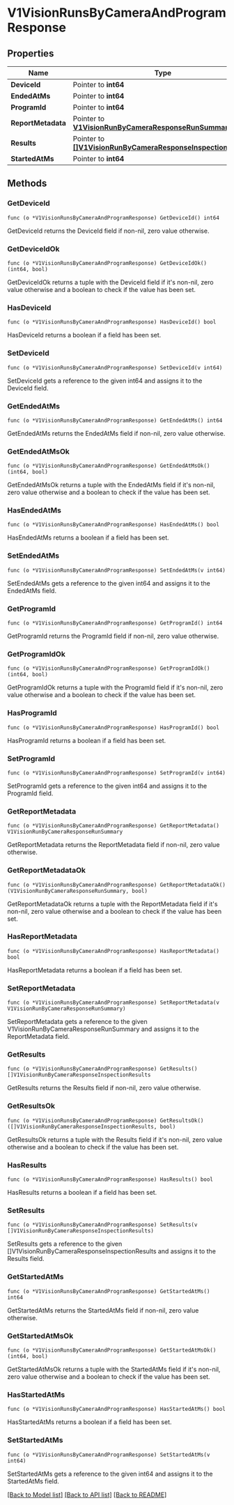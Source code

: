 # V1VisionRunsByCameraAndProgramResponse

## Properties

Name | Type | Description | Notes
------------ | ------------- | ------------- | -------------
**DeviceId** | Pointer to **int64** |  | [optional] 
**EndedAtMs** | Pointer to **int64** |  | [optional] 
**ProgramId** | Pointer to **int64** |  | [optional] 
**ReportMetadata** | Pointer to [**V1VisionRunByCameraResponseRunSummary**](V1VisionRunByCameraResponse_runSummary.md) |  | [optional] 
**Results** | Pointer to [**[]V1VisionRunByCameraResponseInspectionResults**](V1VisionRunByCameraResponse_inspectionResults.md) |  | [optional] 
**StartedAtMs** | Pointer to **int64** |  | [optional] 

## Methods

### GetDeviceId

`func (o *V1VisionRunsByCameraAndProgramResponse) GetDeviceId() int64`

GetDeviceId returns the DeviceId field if non-nil, zero value otherwise.

### GetDeviceIdOk

`func (o *V1VisionRunsByCameraAndProgramResponse) GetDeviceIdOk() (int64, bool)`

GetDeviceIdOk returns a tuple with the DeviceId field if it's non-nil, zero value otherwise
and a boolean to check if the value has been set.

### HasDeviceId

`func (o *V1VisionRunsByCameraAndProgramResponse) HasDeviceId() bool`

HasDeviceId returns a boolean if a field has been set.

### SetDeviceId

`func (o *V1VisionRunsByCameraAndProgramResponse) SetDeviceId(v int64)`

SetDeviceId gets a reference to the given int64 and assigns it to the DeviceId field.

### GetEndedAtMs

`func (o *V1VisionRunsByCameraAndProgramResponse) GetEndedAtMs() int64`

GetEndedAtMs returns the EndedAtMs field if non-nil, zero value otherwise.

### GetEndedAtMsOk

`func (o *V1VisionRunsByCameraAndProgramResponse) GetEndedAtMsOk() (int64, bool)`

GetEndedAtMsOk returns a tuple with the EndedAtMs field if it's non-nil, zero value otherwise
and a boolean to check if the value has been set.

### HasEndedAtMs

`func (o *V1VisionRunsByCameraAndProgramResponse) HasEndedAtMs() bool`

HasEndedAtMs returns a boolean if a field has been set.

### SetEndedAtMs

`func (o *V1VisionRunsByCameraAndProgramResponse) SetEndedAtMs(v int64)`

SetEndedAtMs gets a reference to the given int64 and assigns it to the EndedAtMs field.

### GetProgramId

`func (o *V1VisionRunsByCameraAndProgramResponse) GetProgramId() int64`

GetProgramId returns the ProgramId field if non-nil, zero value otherwise.

### GetProgramIdOk

`func (o *V1VisionRunsByCameraAndProgramResponse) GetProgramIdOk() (int64, bool)`

GetProgramIdOk returns a tuple with the ProgramId field if it's non-nil, zero value otherwise
and a boolean to check if the value has been set.

### HasProgramId

`func (o *V1VisionRunsByCameraAndProgramResponse) HasProgramId() bool`

HasProgramId returns a boolean if a field has been set.

### SetProgramId

`func (o *V1VisionRunsByCameraAndProgramResponse) SetProgramId(v int64)`

SetProgramId gets a reference to the given int64 and assigns it to the ProgramId field.

### GetReportMetadata

`func (o *V1VisionRunsByCameraAndProgramResponse) GetReportMetadata() V1VisionRunByCameraResponseRunSummary`

GetReportMetadata returns the ReportMetadata field if non-nil, zero value otherwise.

### GetReportMetadataOk

`func (o *V1VisionRunsByCameraAndProgramResponse) GetReportMetadataOk() (V1VisionRunByCameraResponseRunSummary, bool)`

GetReportMetadataOk returns a tuple with the ReportMetadata field if it's non-nil, zero value otherwise
and a boolean to check if the value has been set.

### HasReportMetadata

`func (o *V1VisionRunsByCameraAndProgramResponse) HasReportMetadata() bool`

HasReportMetadata returns a boolean if a field has been set.

### SetReportMetadata

`func (o *V1VisionRunsByCameraAndProgramResponse) SetReportMetadata(v V1VisionRunByCameraResponseRunSummary)`

SetReportMetadata gets a reference to the given V1VisionRunByCameraResponseRunSummary and assigns it to the ReportMetadata field.

### GetResults

`func (o *V1VisionRunsByCameraAndProgramResponse) GetResults() []V1VisionRunByCameraResponseInspectionResults`

GetResults returns the Results field if non-nil, zero value otherwise.

### GetResultsOk

`func (o *V1VisionRunsByCameraAndProgramResponse) GetResultsOk() ([]V1VisionRunByCameraResponseInspectionResults, bool)`

GetResultsOk returns a tuple with the Results field if it's non-nil, zero value otherwise
and a boolean to check if the value has been set.

### HasResults

`func (o *V1VisionRunsByCameraAndProgramResponse) HasResults() bool`

HasResults returns a boolean if a field has been set.

### SetResults

`func (o *V1VisionRunsByCameraAndProgramResponse) SetResults(v []V1VisionRunByCameraResponseInspectionResults)`

SetResults gets a reference to the given []V1VisionRunByCameraResponseInspectionResults and assigns it to the Results field.

### GetStartedAtMs

`func (o *V1VisionRunsByCameraAndProgramResponse) GetStartedAtMs() int64`

GetStartedAtMs returns the StartedAtMs field if non-nil, zero value otherwise.

### GetStartedAtMsOk

`func (o *V1VisionRunsByCameraAndProgramResponse) GetStartedAtMsOk() (int64, bool)`

GetStartedAtMsOk returns a tuple with the StartedAtMs field if it's non-nil, zero value otherwise
and a boolean to check if the value has been set.

### HasStartedAtMs

`func (o *V1VisionRunsByCameraAndProgramResponse) HasStartedAtMs() bool`

HasStartedAtMs returns a boolean if a field has been set.

### SetStartedAtMs

`func (o *V1VisionRunsByCameraAndProgramResponse) SetStartedAtMs(v int64)`

SetStartedAtMs gets a reference to the given int64 and assigns it to the StartedAtMs field.


[[Back to Model list]](../README.md#documentation-for-models) [[Back to API list]](../README.md#documentation-for-api-endpoints) [[Back to README]](../README.md)


